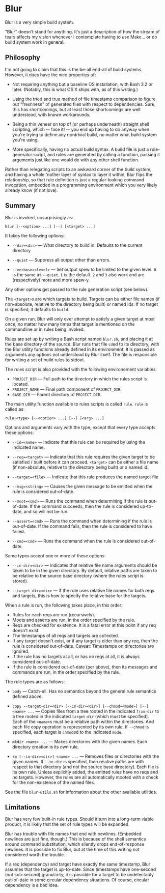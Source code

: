 Blur
====

Blur is a very simple build system.

"Blur" doesn't stand for anything. It's just a description of how
the stream of tears affects my vision whenever I contemplate having
to use Make... or do build system work in general.


Philosophy
----------

I'm not going to claim that this is the be-all end-all of build
systems. However, it does have the nice properties of:

* Not requiring anything but a baseline OS installation, with Bash 3.2
  or later. (Notably, this is what OS X ships with, as of this writing.)

* Using the tried and true method of file timestamp comparison to figure out
  "freshness" of generated files with respect to dependencies. Sure, this
  has shortcomings, but at least those shortcomings are well understood,
  with known workarounds.

* Being a thin veneer on top of (or perhaps underneath) straight shell
  scripting, which -- face it! -- you end up having to do anyway when you're
  trying to define any nontrivial build, no matter what build system you're
  using.

* More specifically, having no actual build syntax. A build file is just
  a rule-generator script, and rules are generated by calling a function,
  passing it arguments just like one would do with any other shell function.

Rather than relegating scripts to an awkward corner of the build system,
and having a whole 'nother layer of syntax to layer it within, Blur flips
the relationship, so that rule definition is just a regular-looking command
invocation, embedded in a programming environment which you very likely
already know (if not love).


Summary
-------

Blur is invoked, unsurprisingly as:

```
blur [--<option> ...] [--] [<target> ...]
```

It takes the following options:

* `--dir=<dir>` &mdash; What directory to build in. Defaults to the
  current directory

* `--quiet` &mdash; Suppress all output other than errors.

* `--verbose=<level>` &mdash; Set output spew to be limited to the given
  level. `0` is the same as `--quiet`. `1` is the default. `2` and `3`
  also work and are (respectively) more and more spew-y.

Any other options get passed to the rule generation script (see below).

The `<target>`s are which targets to build. Targets can be either file
names (if non-absolute, relative to the directory being built) or
named ids. If no target is specified, it defaults to `build`.

On a given run, Blur will only ever attempt to satisfy a given target
at most once, no matter how many times that target is mentioned on the
commandline or in rules being invoked.

Rules are set up by writing a Bash script named `blur.sh`, and
placing it at the base directory of the source. Blur runs that file
`cd`ed to its directory, with the Blur utility functions already
defined in its environment. It is passed as arguments any options
not understood by Blur itself. The file is responsible for writing a
set of build rules to stdout.

The rules script is also provided with the following environement
variables:

* `PROJECT_DIR` &mdash; Full path to the directory in which the rules
  script is located.
* `PROJECT_NAME` &mdash; Final path component of `PROJECT_DIR`.
* `BASE_DIR` &mdash; Parent directory of `PROJECT_DIR`.

The main utility function available to rules scripts is called `rule`.
`rule` is called as:

```
rule <type> [--<option> ...] [--] [<arg> ...]
```

Options and arguments vary with the type, except that every type accepts
these options:

* `--id=<name>` &mdash; Indicate that this rule can be required by using
  the indicated name.

* `--req=<target>` &mdash; Indicate that this rule requires the given target
  to be satisfied / built before it can proceed. `<target>` can be either
  a file name (if non-absolute, relative to the directory being built) or
  a named id.

* `--target=<file>` &mdash; Indicate that this rule produces the named target
  file.

* `--msg=<string>` &mdash; Causes the given message to be emitted when the
  rule is considered out-of-date.

* `--moot=<cmd>` &mdash; Runs the command when determining if the rule is
  out-of-date. If the command succeeds, then the rule is considered up-to-date,
  and so will not be run.

* `--assert=<cmd>` &mdash; Runs the command when determining if the rule is
  out-of-date. If the command fails, then the rule is considered to have
  failed.

* `--cmd=<cmd>` &mdash; Runs the command when the rule is considered
  out-of-date.

Some types accept one or more of these options:

* `--in-dir=<dir>` &mdash; Indicates that relative file name arguments
  should be taken to be in the given directory. By default, relative paths
  are taken to be relative to the source base directory (where the rules
  script is stored).

* `--target-dir=<dir>` &mdash; If the rule uses relative file names for both
  reqs and targets, this is how to specify the relative base for the
  targets.


When a rule is run, the following takes place, in this order:

* Rules for each reqs are run (recursively).
* Moots and asserts are run, in the order specified by the rule.
* Reqs are checked for existence. It is a fatal error at this point if
  any req doesn't exist.
* The timestamps of all reqs and targets are collected.
* If any target doesn't exist, or if any target is older than any req,
  then the rule is considered out-of-date. Caveat: Timestamps on directories
  are ignored.
* If the rule has no targets at all, or has no reqs at all, it is always
  considered out-of-date.
* If the rule is considered out-of-date (per above), then its messages
  and commands are run, in the order specified by the rule.

The rule types are as follows:

* `body` &mdash; Catch-all. Has no semantics beyond the general rule
  semantics defined above.

* `copy --target-dir=<dir> [--in-dir=<dir>] [--chmod=<mode>] [--] <name> ...`
  &mdash; Copies files from a tree rooted in the indicated `from-dir` to a
  tree rooted in the indicated `target-dir` (which must be specified). Each of
  the `<name>`s must be a relative path within the directories. And each
  file copy operation is represented by its own rule. If `--chmod` is
  specified, each target is `chmod`ed to the indicated `mode`.

* `mkdir <name> ...` &mdash; Makes directories with the given names. Each
  directory creation is its own rule.

* `rm [--in-dir=<dir>] <name> ...` &mdash; Removes files or directories with
  the given names. If `--in-dir` is specified, then relative paths are with
  respect to that directory (and not the source base directory).
  Each file is its own rule. Unless explicitly added, the emitted rules have
  no reqs and no targets. However, the rules are all automatically mooted with
  a check for the non-existence of the named files.

See the file `blur-utils.sh` for information about the other available
utilities.


Limitations
-----------

Blur has very few built-in rule types. Should it turn into a long-term
viable product, it is likely that the set of rule types will be expanded.

Blur has trouble with file names that end with newlines. (Embedded
newlines are just fine, though.) This is because of the shell semantics
around command substitution, which silently drops end-of-response newlines.
It is possible to fix Blur, but at the time of this writing not considered
worth the trouble.

If a req (dependency) and target have exactly the same timestamp, Blur
assumes that the target is up-to-date. Since timestamps have one-second
(not sub-second) granularity, it is possible for a target to be undetectably
out-of-date in some circular dependency situations. Of course, circular
dependency is a bad idea.
